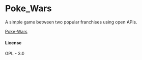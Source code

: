 # Poke_Wars

A simple game between two popular franchises using open APIs.

[Poke-Wars](https://etorres-revature.github.io/Poke_Wars/)

#### License 

GPL - 3.0